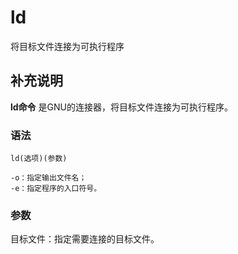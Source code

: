 ld
===

将目标文件连接为可执行程序

## 补充说明

**ld命令** 是GNU的连接器，将目标文件连接为可执行程序。

### 语法  

```
ld(选项)(参数)
```

  

```
-o：指定输出文件名；
-e：指定程序的入口符号。
```

### 参数  

目标文件：指定需要连接的目标文件。


